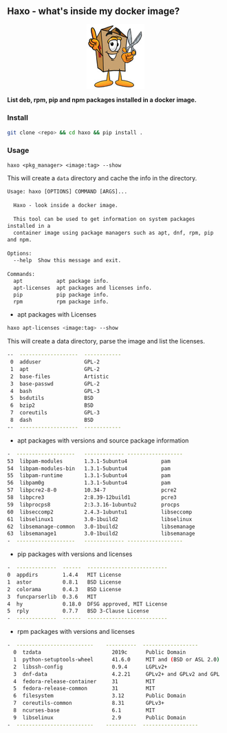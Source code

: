 ## Haxo - what's inside my docker image?

<p align="center">
  <img src="icon.jpg"/>
  </p>

**List deb, rpm, pip and npm packages installed in a docker image.**

### Install

```bash
git clone <repo> && cd haxo && pip install .
```

### Usage

```
haxo <pkg_manager> <image:tag> --show
```

This will create a `data` directory and cache the info in the directory.

```
Usage: haxo [OPTIONS] COMMAND [ARGS]...

  Haxo - look inside a docker image.

  This tool can be used to get information on system packages installed in a
  container image using package managers such as apt, dnf, rpm, pip and npm.

Options:
  --help  Show this message and exit.

Commands:
  apt           apt package info.
  apt-licenses  apt packages and licenses info.
  pip           pip package info.
  rpm           rpm package info.
```

- apt packages with Licenses

```bash
haxo apt-licenses <image:tag> --show 
```

This will create a data directory, parse the image and list the licenses.


```bash
--  -------------------  ------------
 0  adduser              GPL-2
 1  apt                  GPL-2
 2  base-files           Artistic
 3  base-passwd          GPL-2
 4  bash                 GPL-3
 5  bsdutils             BSD
 6  bzip2                BSD
 7  coreutils            GPL-3
 8  dash                 BSD
--  -------------------  ------------
```
- apt packages with versions and source package information

```bash
-  -------------------   ------------- ------------------
53  libpam-modules       1.3.1-5ubuntu4           pam
54  libpam-modules-bin   1.3.1-5ubuntu4           pam
55  libpam-runtime       1.3.1-5ubuntu4           pam
56  libpam0g             1.3.1-5ubuntu4           pam
57  libpcre2-8-0         10.34-7                  pcre2
58  libpcre3             2:8.39-12build1          pcre3
59  libprocps8           2:3.3.16-1ubuntu2        procps
60  libseccomp2          2.4.3-1ubuntu1           libseccomp
61  libselinux1          3.0-1build2              libselinux
62  libsemanage-common   3.0-1build2              libsemanage
63  libsemanage1         3.0-1build2              libsemanage
-  -------------------   ------------- ------------------
```
- pip packages with versions and licenses

```bash
-  -------------  ------  --------------------------
0  appdirs        1.4.4   MIT License
1  astor          0.8.1   BSD License
2  colorama       0.4.3   BSD License
3  funcparserlib  0.3.6   MIT
4  hy             0.18.0  DFSG approved, MIT License
5  rply           0.7.7   BSD 3-Clause License
-  -------------  ------  --------------------------
```

- rpm packages with versions and licenses

```bash
-  -------------------------    ----------  ------------------
  0  tzdata                       2019c      Public Domain
  1  python-setuptools-wheel      41.6.0     MIT and (BSD or ASL 2.0)
  2  libssh-config                0.9.4      LGPLv2+
  3  dnf-data                     4.2.21     GPLv2+ and GPLv2 and GPL
  4  fedora-release-container     31         MIT
  5  fedora-release-common        31         MIT
  6  filesystem                   3.12       Public Domain
  7  coreutils-common             8.31       GPLv3+
  8  ncurses-base                 6.1        MIT
  9  libselinux                   2.9        Public Domain
-  -------------------------    ----------  ------------------
```
